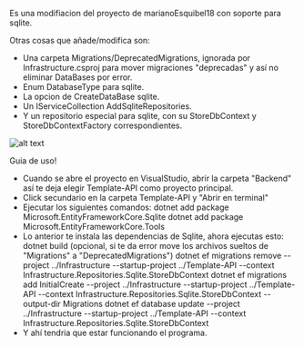 Es una modifiacion del proyecto de marianoEsquibel18 con soporte para sqlite.

Otras cosas que añade/modifica son: 
  - Una carpeta Migrations/DeprecatedMigrations, ignorada por Infrastructure.csproj para mover migraciones "deprecadas" y así no eliminar DataBases por error.
  - Enum DatabaseType para sqlite. 
  - La opcion de CreateDataBase sqlite.
  - Un IServiceCollection AddSqliteRepositories.
  - Y un repositorio especial para sqlite, con su StoreDbContext y StoreDbContextFactory correspondientes.

![alt text](https://billiken.lat/wp-content/uploads/2025/04/dt-23.jpg)

Guia de uso!
  - Cuando se abre el proyecto en VisualStudio, abrir la carpeta "Backend" así te deja elegir Template-API como proyecto principal.
  - Click secundario en la carpeta Template-API y "Abrir en terminal"
  - Ejecutar los siguientes comandos:
    dotnet add package Microsoft.EntityFrameworkCore.Sqlite
    dotnet add package Microsoft.EntityFrameworkCore.Tools
  -  Lo anterior te instala las dependencias de Sqlite, ahora ejecutas esto:
    dotnet build
    (opcional, si te da error move los archivos sueltos de "Migrations" a "DeprecatedMigrations") dotnet ef migrations remove --project ../Infrastructure --startup-project ../Template-API --context Infrastructure.Repositories.Sqlite.StoreDbContext
    dotnet ef migrations add InitialCreate --project ../Infrastructure --startup-project ../Template-API --context Infrastructure.Repositories.Sqlite.StoreDbContext --output-dir Migrations
    dotnet ef database update --project ../Infrastructure --startup-project ../Template-API --context Infrastructure.Repositories.Sqlite.StoreDbContext
  - Y ahí tendria que estar funcionando el programa. 
